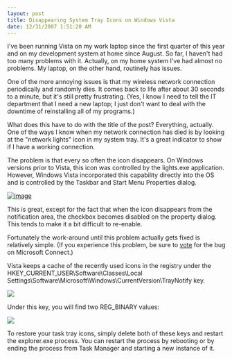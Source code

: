 ```yaml
---
layout: post
title: Disappearing System Tray Icons on Windows Vista
date: 12/31/2007 1:51:20 AM
---
```


I've been running Vista on my work laptop since the first quarter of this year and on my development system at home since August. So far, I haven't had too many problems with it. Actually, on my home system I've had almost no problems. My laptop, on the other hand, routinely has issues.

One of the more annoying issues is that my wireless network connection periodically and randomly dies. It comes back to life after about 30 seconds to a minute, but it's still pretty frustrating. (Yes, I know I need to tell the IT department that I need a new laptop; I just don't want to deal with the downtime of reinstalling all of my programs.)

What does this have to do with the title of the post? Everything, actually. One of the ways I know when my network connection has died is by looking at the "network lights" icon in my system tray. It's a great indicator to show if I have a working connection.

The problem is that every so often the icon disappears. On Windows versions prior to Vista, this icon was controlled by the lights.exe application. However, Windows Vista incorporated this capability directly into the OS and is controlled by the Taskbar and Start Menu Properties dialog.

[![image](http://gwb.blob.core.windows.net/sdorman/WindowsLiveWriter/DisappearingSystemTrayIconsonWindowsVist_14CD/image_thumb.png)](http://gwb.blob.core.windows.net/sdorman/WindowsLiveWriter/DisappearingSystemTrayIconsonWindowsVist_14CD/image_2.png) 

This is great, except for the fact that when the icon disappears from the notification area, the checkbox becomes disabled on the property dialog. This tends to make it a bit difficult to re-enable.

Fortunately the work-around until this problem actually gets fixed is relatively simple. (If you experience this problem, be sure to [vote](https://connect.microsoft.com/feedback/ViewFeedback.aspx?FeedbackID=320435&SiteID=480) for the bug on Microsoft Connect.)

Vista keeps a cache of the recently used icons in the registry under the HKEY_CURRENT_USER\Software\Classes\Local Settings\Software\Microsoft\Windows\CurrentVersion\TrayNotify key.

![](http://www.colincochrane.com/image.axd?picture=registry-location.JPG)

Under this key, you will find two REG_BINARY values:

![](http://www.colincochrane.com/image.axd?picture=registry-values.JPG)

To restore your task tray icons, simply delete both of these keys and restart the explorer.exe process. You can restart the process by rebooting or by ending the process from Task Manager and starting a new instance of it.
